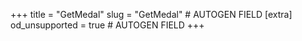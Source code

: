 +++
title = "GetMedal"
slug = "GetMedal" # AUTOGEN FIELD
[extra]
od_unsupported = true # AUTOGEN FIELD
+++